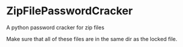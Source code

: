 # ZipFilePasswordCracker
A python password cracker for zip files

Make sure that all of these files are in the same dir as the locked file.
